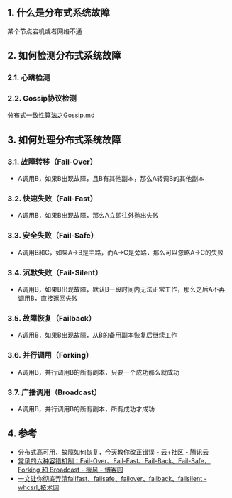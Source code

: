 ## 1. 什么是分布式系统故障
某个节点宕机或者网络不通


## 2. 如何检测分布式系统故障
### 2.1. 心跳检测
### 2.2. Gossip协议检测
[分布式一致性算法之Gossip.md](分布式一致性算法/分布式一致性算法之Gossip.md)

## 3. 如何处理分布式系统故障
### 3.1. 故障转移（Fail-Over）
- A调用B，如果B出现故障，且B有其他副本，那么A转调B的其他副本

### 3.2. 快速失败（Fail-Fast）
- A调用B，如果B出现故障，那么A立即往外抛出失败

### 3.3. 安全失败（Fail-Safe）
- A调用B和C，如果A->B是主路，而A->C是旁路，那么可以忽略A->C的失败
### 3.4. 沉默失败（Fail-Silent）
- A调用B，如果B出现故障，默认B一段时间内无法正常工作，那么之后A不再调用B，直接返回失败
### 3.5. 故障恢复（Failback）
- A调用B，如果B出现故障，从B的备用副本恢复后继续工作
### 3.6. 并行调用（Forking）
- A调用B，并行调用B的所有副本，只要一个成功那么就成功
### 3.7. 广播调用（Broadcast）
- A调用B，并行调用B的所有副本，所有成功才成功




## 4. 参考
- [分布式高可用，故障如何恢复，今天教你改正错误 \- 云\+社区 \- 腾讯云](https://cloud.tencent.com/developer/article/1663917)
- [常见的六种容错机制：Fail\-Over、Fail\-Fast、Fail\-Back、Fail\-Safe，Forking 和 Broadcast \- 瘦风 \- 博客园](https://www.cnblogs.com/shoufeng/p/14974891.html)
- [一文让你彻底弄清failfast、failsafe、failover、failback、failsilent \- whcsrl\_技术网](https://www.whcsrl.com/blog/1027025)